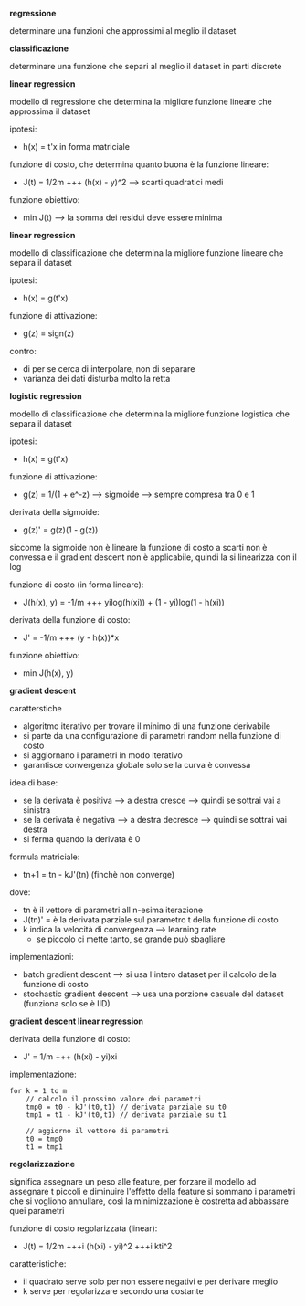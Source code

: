 **regressione**

determinare una funzioni che approssimi al meglio il dataset

**classificazione**

determinare una funzione che separi al meglio il dataset in parti discrete

**linear regression**

modello di regressione che determina la migliore funzione lineare che approssima il dataset

ipotesi:
* h(x) = t'x in forma matriciale

funzione di costo, che determina quanto buona è la funzione lineare:
* J(t) = 1/2m +++ (h(x) - y)^2 --> scarti quadratici medi

funzione obiettivo:
* min J(t) --> la somma dei residui deve essere minima 

**linear regression**

modello di classificazione che determina la migliore funzione lineare che separa il dataset

ipotesi:
* h(x) = g(t'x)

funzione di attivazione:
* g(z) = sign(z)

contro:
* di per se cerca di interpolare, non di separare
* varianza dei dati disturba molto la retta 

**logistic regression**

modello di classificazione che determina la migliore funzione logistica che separa il dataset

ipotesi:
* h(x) = g(t'x)

funzione di attivazione:
* g(z) = 1/(1 + e^-z) --> sigmoide --> sempre compresa tra 0 e 1

derivata della sigmoide:
* g(z)' = g(z)(1 - g(z))

siccome la sigmoide non è lineare la funzione di costo a scarti non è convessa e il gradient descent non è applicabile, quindi la si linearizza con il log

funzione di costo (in forma lineare):
* J(h(x), y) = -1/m +++ yilog(h(xi)) + (1 - yi)log(1 - h(xi))

derivata della funzione di costo:
* J' =  -1/m +++ (y - h(x))*x

funzione obiettivo:
* min J(h(x), y) 

**gradient descent**

caratterstiche
* algoritmo iterativo per trovare il minimo di una funzione derivabile
* si parte da una configurazione di parametri random nella funzione di costo
* si aggiornano i parametri in modo iterativo
* garantisce convergenza globale solo se la curva è convessa

idea di base:
* se la derivata è positiva --> a destra cresce --> quindi se sottrai vai a sinistra
* se la derivata è negativa --> a destra decresce --> quindi se sottrai vai destra
* si ferma quando la derivata è 0

formula matriciale:
* tn+1 = tn - kJ'(tn) (finchè non converge)

dove:
* tn è il vettore di parametri all n-esima iterazione
* J(tn)' = è la derivata parziale sul parametro t della funzione di costo
* k indica la velocità di convergenza --> learning rate
    * se piccolo ci mette tanto, se grande può sbagliare

implementazioni:
* batch gradient descent --> si usa l'intero dataset per il calcolo della funzione di costo
* stochastic gradient descent --> usa una porzione casuale del dataset (funziona solo se è IID)

**gradient descent linear regression**

derivata della funzione di costo:
* J' = 1/m +++ (h(xi) - yi)xi

implementazione:
```
for k = 1 to m
    // calcolo il prossimo valore dei parametri
    tmp0 = t0 - kJ'(t0,t1) // derivata parziale su t0 
    tmp1 = t1 - kJ'(t0,t1) // derivata parziale su t1 

    // aggiorno il vettore di parametri
    t0 = tmp0
    t1 = tmp1
```

**regolarizzazione**

significa assegnare un peso alle feature, per forzare il modello ad assegnare t piccoli e diminuire l'effetto della feature si sommano i parametri che si vogliono annullare, così la minimizzazione è costretta ad abbassare quei parametri

funzione di costo regolarizzata (linear):
* J(t) = 1/2m +++i (h(xi) - yi)^2  +++i kti^2

caratteristiche:
* il quadrato serve solo per non essere negativi e per derivare meglio
* k serve per regolarizzare secondo una costante